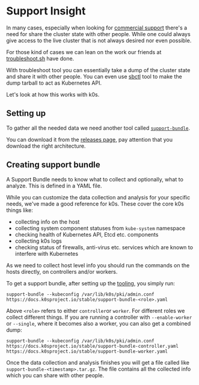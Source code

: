 <!--
SPDX-FileCopyrightText: 2024 k0s authors

SPDX-License-Identifier: CC-BY-SA-4.0
-->

# Support Insight

In many cases, especially when looking for [commercial support](../commercial-support.md) there's a need for share the cluster state with other people.
While one could always give access to the live cluster that is not always desired nor even possible.

For those kind of cases we can lean on the work our friends at [troubleshoot.sh](https://troubleshoot.sh) have done.

With troubleshoot tool you can essentially take a dump of the cluster state and share it with other people. You can even use [sbctl](https://github.com/replicatedhq/sbctl) tool to make the dump tarball to act as Kubernetes API.

Let's look at how this works with k0s.

## Setting up

To gather all the needed data we need another tool called [`support-bundle`](https://troubleshoot.sh/docs/support-bundle/introduction/).

You can download it from the [releases page](https://github.com/replicatedhq/troubleshoot/releases), pay attention that you download the right architecture.

## Creating support bundle

A Support Bundle needs to know what to collect and optionally, what to analyze. This is defined in a YAML file.

While you can customize the data collection and analysis for your specific needs, we've made a good reference for k0s. These cover the core k0s things like:

- collecting info on the host
- collecting system component statuses from `kube-system` namespace
- checking health of Kubernetes API, Etcd etc. components
- collecting k0s logs
- checking status of firewalls, anti-virus etc. services which are known to interfere with Kubernetes

As we need to collect host level info you should run the commands on the hosts directly, on controllers and/or workers.

To get a support bundle, after setting up the [tooling](#setting-up), you simply run:

```shell
support-bundle --kubeconfig /var/lib/k0s/pki/admin.conf https://docs.k0sproject.io/stable/support-bundle-<role>.yaml
```

Above `<role>` refers to either `controller`or `worker`. For different roles we collect different things. If you are running a controller with `--enable-worker` or `--single`, where it becomes also a worker, you can also get a combined dump:

```shell
support-bundle --kubeconfig /var/lib/k0s/pki/admin.conf https://docs.k0sproject.io/stable/support-bundle-controller.yaml https://docs.k0sproject.io/stable/support-bundle-worker.yaml
```

Once the data collection and analysis finishes you will get a file called like `support-bundle-<timestamp>.tar.gz`. The file contains all the collected info which you can share with other people.
